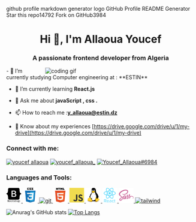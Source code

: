 
github profile markdown generator logo
GitHub Profile README Generator
Star this repo14792
Fork on GitHub3984
<h1 align="center">Hi 👋, I'm Allaoua Youcef</h1>
<h3 align="center">A passionate frontend developer from Algeria</h3>
<img align="right" alt="coding gif" width="400"  src="https://i.pinimg.com/originals/e4/26/70/e426702edf874b181aced1e2fa5c6cde.gif">
 - 🔭 I’m currently studying Computer engineering at : **ESTIN**

 - 🌱 I’m currently learning **React.js**

 - 💬 Ask me about **javaScript , css .**

 - 📫 How to reach me :**y_allaoua@estin.dz**

 - 📄 Know about my experiences [https://drive.google.com/drive/u/1/my-drive](https://drive.google.com/drive/u/1/my-drive)

<h3 align="left">Connect with me:</h3>
<p align="left">
<a href="https://linkedin.com/in/youcef allaoua" target="blank"><img align="center" src="https://raw.githubusercontent.com/rahuldkjain/github-profile-readme-generator/master/src/images/icons/Social/linked-in-alt.svg" alt="youcef allaoua" height="30" width="40" /></a>
<a href="https://instagram.com/youcef_allaoua_" target="blank"><img align="center" src="https://raw.githubusercontent.com/rahuldkjain/github-profile-readme-generator/master/src/images/icons/Social/instagram.svg" alt="youcef_allaoua_" height="30" width="40" /></a>
<a href="https://discord.gg/Youcef_Allaoua#6984" target="blank"><img align="center" src="https://raw.githubusercontent.com/rahuldkjain/github-profile-readme-generator/master/src/images/icons/Social/discord.svg" alt="Youcef_Allaoua#6984" height="30" width="40" /></a>
</p>

<h3 align="left">Languages and Tools:</h3>
<p align="left"> <a href="https://getbootstrap.com" target="_blank" rel="noreferrer"> <img src="https://raw.githubusercontent.com/devicons/devicon/master/icons/bootstrap/bootstrap-plain-wordmark.svg" alt="bootstrap" width="40" height="40"/> </a> <a href="https://www.w3schools.com/css/" target="_blank" rel="noreferrer"> <img src="https://raw.githubusercontent.com/devicons/devicon/master/icons/css3/css3-original-wordmark.svg" alt="css3" width="40" height="40"/> </a> <a href="https://git-scm.com/" target="_blank" rel="noreferrer"> <img src="https://www.vectorlogo.zone/logos/git-scm/git-scm-icon.svg" alt="git" width="40" height="40"/> </a> <a href="https://www.w3.org/html/" target="_blank" rel="noreferrer"> <img src="https://raw.githubusercontent.com/devicons/devicon/master/icons/html5/html5-original-wordmark.svg" alt="html5" width="40" height="40"/> </a> <a href="https://developer.mozilla.org/en-US/docs/Web/JavaScript" target="_blank" rel="noreferrer"> <img src="https://raw.githubusercontent.com/devicons/devicon/master/icons/javascript/javascript-original.svg" alt="javascript" width="40" height="40"/> </a> <a href="https://www.linux.org/" target="_blank" rel="noreferrer"> <img src="https://raw.githubusercontent.com/devicons/devicon/master/icons/linux/linux-original.svg" alt="linux" width="40" height="40"/> </a> <a href="https://reactjs.org/" target="_blank" rel="noreferrer"> <img src="https://raw.githubusercontent.com/devicons/devicon/master/icons/react/react-original-wordmark.svg" alt="react" width="40" height="40"/> </a> <a href="https://sass-lang.com" target="_blank" rel="noreferrer"> <img src="https://raw.githubusercontent.com/devicons/devicon/master/icons/sass/sass-original.svg" alt="sass" width="40" height="40"/> </a> <a href="https://tailwindcss.com/" target="_blank" rel="noreferrer"> <img src="https://www.vectorlogo.zone/logos/tailwindcss/tailwindcss-icon.svg" alt="tailwind" width="40" height="40"/> </a> </p>




 

![Anurag's GitHub stats](https://github-readme-stats.vercel.app/api?username=YoucefAllaoua&show_icons=true&theme=prussian)
[![Top Langs](https://github-readme-stats.vercel.app/api/top-langs/?username=YoucefAllaoua&layout=compact&theme=prussian)](https://github.com/YoucefAllaoua/github-readme-stats)

